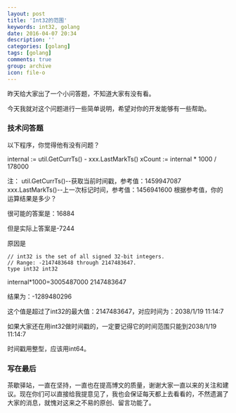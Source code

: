 ```yaml
---
layout: post
title: 'Int32的范围'
keywords: int32, golang
date: 2016-04-07 20:34
description: ''
categories: [golang]
tags: [golang]
comments: true
group: archive
icon: file-o
---
```


昨天给大家出了一个小问答题，不知道大家有没有看。

今天我就对这个问题进行一些简单说明，希望对你的开发能够有一些帮助。

<!-- more -->

### 技术问答题 ###

以下程序，你觉得他有没有问题？

internal := util.GetCurrTs() - xxx.LastMarkTs()
xCount := internal * 1000 / 178000

注：
util.GetCurrTs()--获取当前时间戳，参考值：1459947087
xxx.LastMarkTs()--上一次标记时间，参考值：1456941600
根据参考值，你的运算结果是多少？

很可能的答案是：16884

但是实际上答案是-7244

原因是

	// int32 is the set of all signed 32-bit integers.
	// Range: -2147483648 through 2147483647.
	type int32 int32

internal*1000=3005487000
			  2147483647

结果为：-1289480296

这个值是超过了int32的最大值：2147483647，对应时间为：2038/1/19 11:14:7

如果大家还在用int32做时间戳的，一定要记得它的时间范围只能到2038/1/19 11:14:7

时间戳用整型，应该用int64。

### 写在最后 ###

茶歇驿站，一直在坚持，一直也在提高博文的质量，谢谢大家一直以来的关注和建议。现在你们可以直接给我提意见了，我也会保证每天都上去看看的，不然遗漏了大家的消息，就愧对这来之不易的原创、留言功能了。
